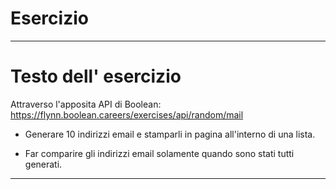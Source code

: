 # Esercizio

---

# Testo dell' esercizio

Attraverso l'apposita API di Boolean:
https://flynn.boolean.careers/exercises/api/random/mail

- Generare 10 indirizzi email e stamparli in pagina all'interno di una lista.

- Far comparire gli indirizzi email solamente quando sono stati tutti generati.

---